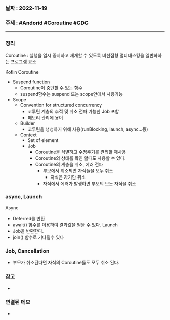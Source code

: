 ### 날짜 : 2022-11-19
### 주제 : #Andorid #Coroutine #GDG
----
### 정리
Coroutine : 실행을 일시 중지하고 재개할 수 있도록 비선점형 멀티태스킹을 일반화하는 프로그램 요소

Kotlin Coroutine
- Suspend function
	- Coroutine이 중단할 수 있는 함수
	- suspend함수는 suspend 또는 scope안에서 사용가능
- Scope
	- Convention for structured concurrency
		- 코루틴 계층의 추적 및 취소 전파 가능한 Job 포함
		- 메모리 관리에 용이
	- Builder
		- 코루틴을 생성하기 위해 사용(runBlocking, launch, async...등)
	- Context
		- Set of element
		- Job
			- Coroutine을 식별하고 수명주기를 관리할 때사용
			- Coroutine의 상태를 확인 할때도 사용할 수 있다.
			- Coroutine의 계층을 취소, 에러 전파
				- 부모에서 취소되면 자식들을 모두 취소
					- 자식은 자기만 취소
				- 자식에서 에러가 발생하면 부모의 모든 자식을 취소

### async, Launch
Async
- Deferred를 반환
- await() 힘수를 이용하여 결과값을 얻을 수 있다.
Launch
- Job을 반환한다.
- join() 함수로 기다릴수 있다

### Job, Cancellation
- 부모가 취소된다면 자식의 Coroutine들도 모두 취소 된다.
 
### 참고
- 

### 연결된 메모
- 